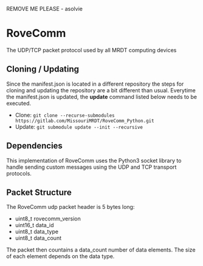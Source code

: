 REMOVE ME PLEASE - asolvie

# RoveComm
The UDP/TCP packet protocol used by all MRDT computing devices

## Cloning / Updating
Since the manifest.json is located in a different repository the steps for cloning and updating the repository are a bit different than usual. Everytime the manifest.json is updated, the **update** command listed below needs to be executed.
- Clone: `git clone --recurse-submodules https://gitlab.com/MissouriMRDT/RoveComm_Python.git`
- Update: `git submodule update --init --recursive`

## Dependencies
This implementation of RoveComm uses the Python3 socket library to handle sending custom messages using the UDP and TCP transport protocols.

## Packet Structure
The RoveComm udp packet header is 5 bytes long:
* uint8_t rovecomm_version
* uint16_t data_id   
* uint8_t  data_type
* uint8_t  data_count

The packet then countains a data_count number of data elements. The size of each element depends on the data type.
